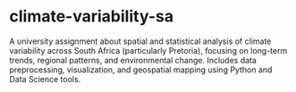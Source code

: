# climate-variability-sa
A university assignment about spatial and statistical analysis of climate variability across South Africa (particularly Pretoria), focusing on long-term trends, regional patterns, and environmental change. Includes data preprocessing, visualization, and geospatial mapping using Python and Data Science tools.
